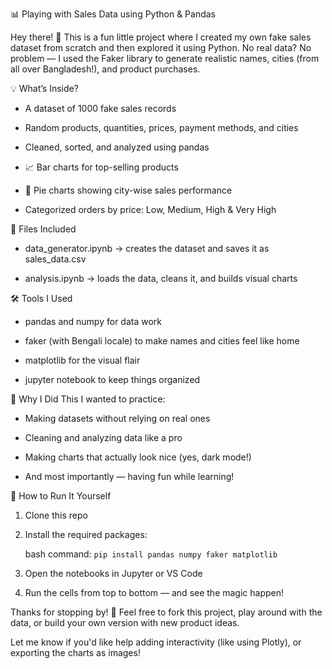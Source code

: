 📊 Playing with Sales Data using Python & Pandas

Hey there! 👋
This is a fun little project where I created my own fake sales dataset from scratch and then explored it using Python. No real data? No problem — I used the Faker library to generate realistic names, cities (from all over Bangladesh!), and product purchases.


💡 What’s Inside?
- A dataset of 1000 fake sales records

- Random products, quantities, prices, payment methods, and cities

- Cleaned, sorted, and analyzed using pandas

- 📈 Bar charts for top-selling products

- 🥧 Pie charts showing city-wise sales performance

- Categorized orders by price: Low, Medium, High & Very High

  

📁 Files Included
- data_generator.ipynb → creates the dataset and saves it as sales_data.csv

- analysis.ipynb → loads the data, cleans it, and builds visual charts



🛠️ Tools I Used
- pandas and numpy for data work

- faker (with Bengali locale) to make names and cities feel like home

- matplotlib for the visual flair

- jupyter notebook to keep things organized



🎯 Why I Did This
I wanted to practice:

- Making datasets without relying on real ones

- Cleaning and analyzing data like a pro

- Making charts that actually look nice (yes, dark mode!)

- And most importantly — having fun while learning!



🚀 How to Run It Yourself
1. Clone this repo

2. Install the required packages:

    bash command: `pip install pandas numpy faker matplotlib`

3. Open the notebooks in Jupyter or VS Code

4. Run the cells from top to bottom — and see the magic happen!



Thanks for stopping by! 🙌
Feel free to fork this project, play around with the data, or build your own version with new product ideas.

Let me know if you'd like help adding interactivity (like using Plotly), or exporting the charts as images!
